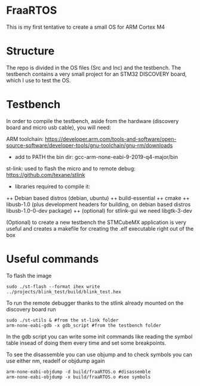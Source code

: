# FraaRTOS
This is my first tentative to create a small OS for ARM Cortex M4

# Structure 

The repo is divided in the OS files (Src and Inc) and the testbench. 
The testbench contains a very small project for an STM32 DISCOVERY board, which I use to test the OS.


# Testbench

In order to compile the testbench, aside from the hardware (discovery board and micro usb cable), you will need:

ARM toolchain: https://developer.arm.com/tools-and-software/open-source-software/developer-tools/gnu-toolchain/gnu-rm/downloads
+ add to PATH the bin dir: gcc-arm-none-eabi-9-2019-q4-major/bin

st-link: used to flash the micro and to remote debug: https://github.com/texane/stlink
+ libraries required to compile it:

++    Debian based distros (debian, ubuntu)
++        build-essential
++    cmake
++    libusb-1.0 (plus development headers for building, on debian based distros libusb-1.0-0-dev package)
++    (optional) for stlink-gui we need libgtk-3-dev

(Optional) to create a new testbench the STMCubeMX application is very useful and creates a makefile for creating the .elf executable right out of the box

# Useful commands

To flash the image
```
sudo ./st-flash --format ihex write ../projects/blink_test/build/blink_test.hex
```

To run the remote debugger thanks to the stlink already mounted on the discovery board run 
```
sudo ./st-utils & #from the st-link folder
arm-none-eabi-gdb -x gdb_script #from the testbench folder
```
In the gdb script you can write some init commands like reading the symbol table insead of doing them every time and set some breakpoints.

To see the disassemble you can use objump and to check symbols you can use either nm, readelf or objdump again
```
arm-none-eabi-objdump -d build/fraaRTOS.o #disassemble
arm-none-eabi-objdump -x build/fraaRTOS.o #see symbols
```
